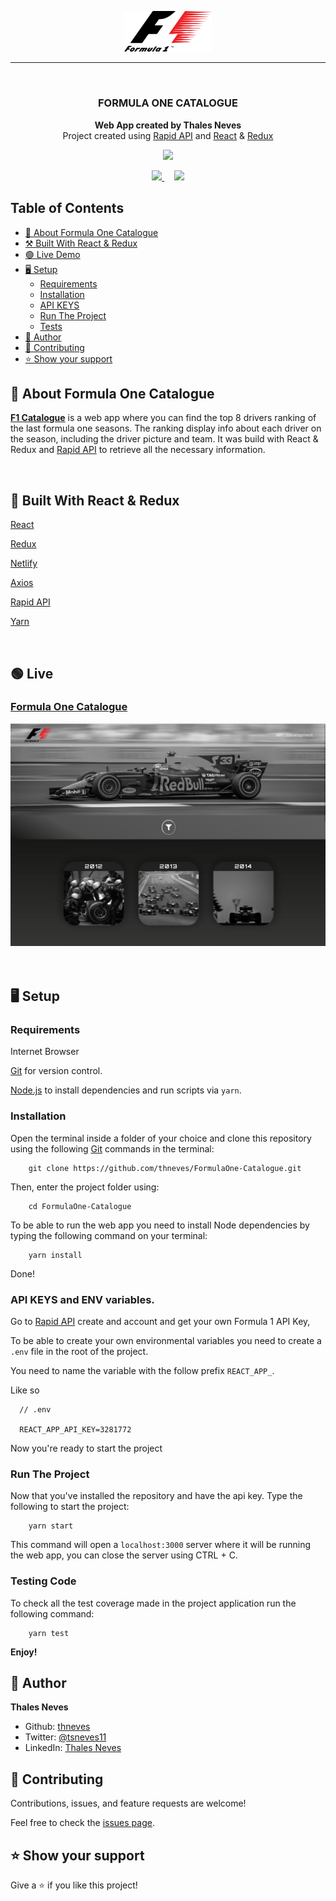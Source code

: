 <p align="center">
  <a href="https://f1catalogue.netlify.app">
    <img width="140" src="./src/assets/images/logo.png" alt="Logo">
  </a>
</p>


<hr>
<br>

<h3 align="center">

  **FORMULA ONE CATALOGUE**

</h3>

<p align="center">
  <strong>Web App created by Thales Neves</strong>
  <br>
  Project created using <a href="https://rapidapi.com">Rapid API</a> and <a href="https://reactjs.org">React</a> & <a href="http://redux.js.org">Redux</a>
</p>

<p align="center">
  <a href="https://f1catalogue.netlify.app">
    <img src="https://img.shields.io/badge/OPEN%20app%20-darkred?style=for-the-badge">
  </a>
</p>

<p align="center">
  <a href="https://github.com/thneves/FormulaOne-Catalogue/issues">
    <img src="https://img.shields.io/badge/REPORT%20A%20BUG-royalblue?style=for-the-badge">
  </a>
   ‎ ‎ ‎ ‎
  <a href="https://github.com/thneves/FormulaOne-Catalogue/issues">
    <img src="https://img.shields.io/badge/Request%20a%20feature-royalblue?style=for-the-badge">
  </a>
</p>

## Table of Contents
- [🚀 About Formula One Catalogue](#🚀-about-formula-one-catalogue)
- [⚒️ Built With React & Redux](#⚒️-built-with-react-&-redux)
- [🟢 Live Demo](#🟢-live-demo)
- [🖥️ Setup](#🖥️-setup)
  - [Requirements](#requirements)
  - [Installation](#installation)
  - [API KEYS](#api-keys-and-env-variables)
  - [Run The Project](#run-the-project)
  - [Tests](#testing-code)
- [👤 Author](#👤-author)
- [🤝 Contributing](#🤝-contributing)
- [⭐ Show your support](#⭐-show-your-support)


## 🚀 About Formula One Catalogue

[**F1 Catalogue**](https://f1catalogue.netlify.app) is a web app where you can find the top 8 drivers ranking of the last formula one seasons. The ranking display info about each driver on the season, including the driver picture and team. It was build with React & Redux and [Rapid API](http://rapidapi.com) to retrieve all the necessary information.

<br>

## 🧪 Built With React & Redux

[React](https://reactjs.org)

[Redux](http://redux.js.org)

[Netlify](https://netlify.com)

[Axios](https://axios-http)

[Rapid API](https://rapidapi.com)

[Yarn](https://yarnpkg.com)

<br>

## 🟢 Live

<h3>

  [Formula One Catalogue](https://f1catalogue.netlify.app)

</h3>

<a href="https://f1catalogue.netlify.app">
  <img src="./screenshot.png">
</a>

<br>
<br>
<br>

## 🖥️ Setup

### Requirements

Internet Browser

[Git](https://git-scm.com/downloads) for version control.

[Node.js](https://nodejs.org) to install dependencies and run scripts via `yarn`.

### Installation

Open the terminal inside a folder of your choice and clone this repository using the following [Git](https://git-scm.com/downloads) commands in the terminal:

```
    git clone https://github.com/thneves/FormulaOne-Catalogue.git
```

Then, enter the project folder using:

```
    cd FormulaOne-Catalogue
```

To be able to run the web app you need to install Node dependencies by typing the following command on your terminal:

```
    yarn install
```

Done!

### API KEYS and ENV variables.

Go to [Rapid API](https://rapidapi.com/api-sports/api/api-formula-1/) create and account and get your own Formula 1 API Key,

To be able to create your own environmental variables you need to create a `.env` file in the root of the project.

You need to name the variable with the follow prefix `REACT_APP_`.

Like so

```
  // .env

  REACT_APP_API_KEY=3281772
```
Now you're ready to start the project
### Run The Project

Now that you've installed the repository and have the api key. Type the following to start the project:

```
    yarn start
```

This command will open a `localhost:3000` server where it will be running the web app, you can close the server using CTRL + C.


### Testing Code

To check all the test coverage made in the project application run the following command:

```
    yarn test
```


**Enjoy!**

## 👤 Author

 **Thales Neves**

- Github: [thneves](https://github.com/thneves)
- Twitter: [@tsneves11](https://twitter.com/tsneves11)
- LinkedIn: [Thales Neves]([(https://www.linkedin.com/in/thales-neves10/))

## 🤝 Contributing

Contributions, issues, and feature requests are welcome!

Feel free to check the [issues page](https://github.com/thneves/FormulaOne-Catalogue).

## ⭐ Show your support

Give a ⭐️ if you like this project!